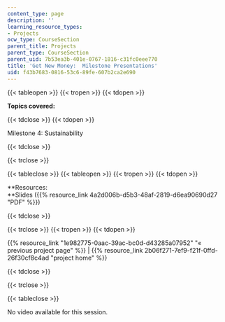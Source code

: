 ```yaml
---
content_type: page
description: ''
learning_resource_types:
- Projects
ocw_type: CourseSection
parent_title: Projects
parent_type: CourseSection
parent_uid: 7b53ea3b-401e-0767-1816-c31fc0eee770
title: 'Get New Money:  Milestone Presentations'
uid: f43b7683-0816-53c6-89fe-607b2ca2e690
---
```


{{< tableopen >}}
{{< tropen >}}
{{< tdopen >}}


**Topics covered:**


{{< tdclose >}}
{{< tdopen >}}


Milestone 4: Sustainability


{{< tdclose >}}

{{< trclose >}}

{{< tableclose >}}
{{< tableopen >}}
{{< tropen >}}
{{< tdopen >}}


**Resources:  
**Slides ({{% resource_link 4a2d006b-d5b3-48af-2819-d6ea90690d27 "PDF" %}})


{{< tdclose >}}

{{< trclose >}}
{{< tropen >}}
{{< tdopen >}}


{{% resource_link "1e982775-0aac-39ac-bc0d-d43285a07952" "« previous project page" %}} | {{% resource_link 2b06f271-7ef9-f21f-0ffd-26f30cf8c4ad "project home" %}}


{{< tdclose >}}

{{< trclose >}}

{{< tableclose >}}

No video available for this session.